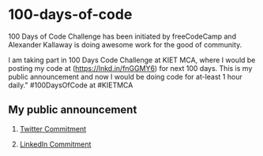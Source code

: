 # 100-days-of-code
100 Days of Code Challenge has been initiated by freeCodeCamp and Alexander Kallaway is doing awesome work for the good of community.


I am taking part in 100 Days Code Challenge at KIET MCA, where I would be posting my code at (https://lnkd.in/fnGGMY6) for next 100 days. This is my public announcement and now I would be doing code for at-least 1 hour daily."
#100DaysOfCode at #KIETMCA

## My public announcement 
1. [Twitter Commitment](https://twitter.com/Utkarsh__Singh/status/1013398528327061505)

2. [LinkedIn Commitment](https://www.linkedin.com/feed/update/urn:li:activity:6419162843735777280)


